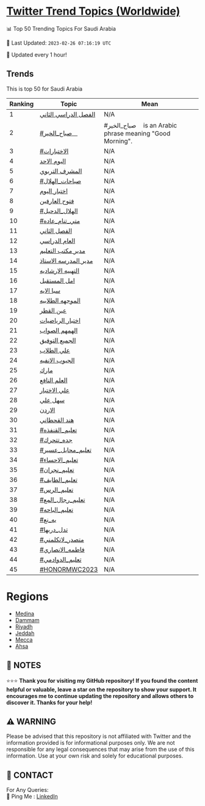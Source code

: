 [Twitter Trend Topics (Worldwide)](https://github.com/ErcinDedeoglu/Twitter-Trend-Topics)
==========


📊 Top 50 Trending Topics For Saudi Arabia

📆 Last Updated: `2023-02-26 07:16:19 UTC`

🔧 Updated every 1 hour!


## Trends

This is top 50 for Saudi Arabia

| Ranking | Topic | Mean |
| ------- | ------------ | ------------ |
| 1 | [الفصل الدراسي الثاني](http://twitter.com/search?q=%d8%a7%d9%84%d9%81%d8%b5%d9%84+%d8%a7%d9%84%d8%af%d8%b1%d8%a7%d8%b3%d9%8a+%d8%a7%d9%84%d8%ab%d8%a7%d9%86%d9%8a) | N/A |
| 2 | [#صباح_الخيرᅠ](http://twitter.com/search?q=%23%d8%b5%d8%a8%d8%a7%d8%ad_%d8%a7%d9%84%d8%ae%d9%8a%d8%b1%e1%85%a0) | #صباح_الخيرᅠ is an Arabic phrase meaning "Good Morning". |
| 3 | [#الاختبارات](http://twitter.com/search?q=%23%d8%a7%d9%84%d8%a7%d8%ae%d8%aa%d8%a8%d8%a7%d8%b1%d8%a7%d8%aa) | N/A |
| 4 | [اليوم الاحد](http://twitter.com/search?q=%d8%a7%d9%84%d9%8a%d9%88%d9%85+%d8%a7%d9%84%d8%a7%d8%ad%d8%af) | N/A |
| 5 | [المشرف التربوي](http://twitter.com/search?q=%d8%a7%d9%84%d9%85%d8%b4%d8%b1%d9%81+%d8%a7%d9%84%d8%aa%d8%b1%d8%a8%d9%88%d9%8a) | N/A |
| 6 | [#صباحات_الهلال](http://twitter.com/search?q=%23%d8%b5%d8%a8%d8%a7%d8%ad%d8%a7%d8%aa_%d8%a7%d9%84%d9%87%d9%84%d8%a7%d9%84) | N/A |
| 7 | [اختبار اليوم](http://twitter.com/search?q=%d8%a7%d8%ae%d8%aa%d8%a8%d8%a7%d8%b1+%d8%a7%d9%84%d9%8a%d9%88%d9%85) | N/A |
| 8 | [فتوح العارفين](http://twitter.com/search?q=%d9%81%d8%aa%d9%88%d8%ad+%d8%a7%d9%84%d8%b9%d8%a7%d8%b1%d9%81%d9%8a%d9%86) | N/A |
| 9 | [#الهلال_الدحيل](http://twitter.com/search?q=%23%d8%a7%d9%84%d9%87%d9%84%d8%a7%d9%84_%d8%a7%d9%84%d8%af%d8%ad%d9%8a%d9%84) | N/A |
| 10 | [#متي_تنام_عاده](http://twitter.com/search?q=%23%d9%85%d8%aa%d9%8a_%d8%aa%d9%86%d8%a7%d9%85_%d8%b9%d8%a7%d8%af%d9%87) | N/A |
| 11 | [الفصل الثاني](http://twitter.com/search?q=%d8%a7%d9%84%d9%81%d8%b5%d9%84+%d8%a7%d9%84%d8%ab%d8%a7%d9%86%d9%8a) | N/A |
| 12 | [العام الدراسي](http://twitter.com/search?q=%d8%a7%d9%84%d8%b9%d8%a7%d9%85+%d8%a7%d9%84%d8%af%d8%b1%d8%a7%d8%b3%d9%8a) | N/A |
| 13 | [مدير مكتب التعليم](http://twitter.com/search?q=%d9%85%d8%af%d9%8a%d8%b1+%d9%85%d9%83%d8%aa%d8%a8+%d8%a7%d9%84%d8%aa%d8%b9%d9%84%d9%8a%d9%85) | N/A |
| 14 | [مدير المدرسه الاستاذ](http://twitter.com/search?q=%d9%85%d8%af%d9%8a%d8%b1+%d8%a7%d9%84%d9%85%d8%af%d8%b1%d8%b3%d9%87+%d8%a7%d9%84%d8%a7%d8%b3%d8%aa%d8%a7%d8%b0) | N/A |
| 15 | [التهييه الارشاديه](http://twitter.com/search?q=%d8%a7%d9%84%d8%aa%d9%87%d9%8a%d9%8a%d9%87+%d8%a7%d9%84%d8%a7%d8%b1%d8%b4%d8%a7%d8%af%d9%8a%d9%87) | N/A |
| 16 | [امل المستقبل](http://twitter.com/search?q=%d8%a7%d9%85%d9%84+%d8%a7%d9%84%d9%85%d8%b3%d8%aa%d9%82%d8%a8%d9%84) | N/A |
| 17 | [سبا الايه](http://twitter.com/search?q=%d8%b3%d8%a8%d8%a7+%d8%a7%d9%84%d8%a7%d9%8a%d9%87) | N/A |
| 18 | [الموجهه الطلابيه](http://twitter.com/search?q=%d8%a7%d9%84%d9%85%d9%88%d8%ac%d9%87%d9%87+%d8%a7%d9%84%d8%b7%d9%84%d8%a7%d8%a8%d9%8a%d9%87) | N/A |
| 19 | [عين القطر](http://twitter.com/search?q=%d8%b9%d9%8a%d9%86+%d8%a7%d9%84%d9%82%d8%b7%d8%b1) | N/A |
| 20 | [اختبار الرياضيات](http://twitter.com/search?q=%d8%a7%d8%ae%d8%aa%d8%a8%d8%a7%d8%b1+%d8%a7%d9%84%d8%b1%d9%8a%d8%a7%d8%b6%d9%8a%d8%a7%d8%aa) | N/A |
| 21 | [الهمهم الصواب](http://twitter.com/search?q=%d8%a7%d9%84%d9%87%d9%85%d9%87%d9%85+%d8%a7%d9%84%d8%b5%d9%88%d8%a7%d8%a8) | N/A |
| 22 | [الجميع التوفيق](http://twitter.com/search?q=%d8%a7%d9%84%d8%ac%d9%85%d9%8a%d8%b9+%d8%a7%d9%84%d8%aa%d9%88%d9%81%d9%8a%d9%82) | N/A |
| 23 | [علي الطلاب](http://twitter.com/search?q=%d8%b9%d9%84%d9%8a+%d8%a7%d9%84%d8%b7%d9%84%d8%a7%d8%a8) | N/A |
| 24 | [الجيوب الانفيه](http://twitter.com/search?q=%d8%a7%d9%84%d8%ac%d9%8a%d9%88%d8%a8+%d8%a7%d9%84%d8%a7%d9%86%d9%81%d9%8a%d9%87) | N/A |
| 25 | [مارك](http://twitter.com/search?q=%d9%85%d8%a7%d8%b1%d9%83) | N/A |
| 26 | [العلم النافع](http://twitter.com/search?q=%d8%a7%d9%84%d8%b9%d9%84%d9%85+%d8%a7%d9%84%d9%86%d8%a7%d9%81%d8%b9) | N/A |
| 27 | [علي الاختبار](http://twitter.com/search?q=%d8%b9%d9%84%d9%8a+%d8%a7%d9%84%d8%a7%d8%ae%d8%aa%d8%a8%d8%a7%d8%b1) | N/A |
| 28 | [سهل علي](http://twitter.com/search?q=%d8%b3%d9%87%d9%84+%d8%b9%d9%84%d9%8a) | N/A |
| 29 | [الاردن](http://twitter.com/search?q=%d8%a7%d9%84%d8%a7%d8%b1%d8%af%d9%86) | N/A |
| 30 | [هند القحطاني](http://twitter.com/search?q=%d9%87%d9%86%d8%af+%d8%a7%d9%84%d9%82%d8%ad%d8%b7%d8%a7%d9%86%d9%8a) | N/A |
| 31 | [#تعليم_القنفذه](http://twitter.com/search?q=%23%d8%aa%d8%b9%d9%84%d9%8a%d9%85_%d8%a7%d9%84%d9%82%d9%86%d9%81%d8%b0%d9%87) | N/A |
| 32 | [#جده_تتحرك](http://twitter.com/search?q=%23%d8%ac%d8%af%d9%87_%d8%aa%d8%aa%d8%ad%d8%b1%d9%83) | N/A |
| 33 | [#تعليم_محايل_عسير](http://twitter.com/search?q=%23%d8%aa%d8%b9%d9%84%d9%8a%d9%85_%d9%85%d8%ad%d8%a7%d9%8a%d9%84_%d8%b9%d8%b3%d9%8a%d8%b1) | N/A |
| 34 | [#تعليم_الاحساء](http://twitter.com/search?q=%23%d8%aa%d8%b9%d9%84%d9%8a%d9%85_%d8%a7%d9%84%d8%a7%d8%ad%d8%b3%d8%a7%d8%a1) | N/A |
| 35 | [#تعليم_نجران](http://twitter.com/search?q=%23%d8%aa%d8%b9%d9%84%d9%8a%d9%85_%d9%86%d8%ac%d8%b1%d8%a7%d9%86) | N/A |
| 36 | [#تعليم_الطايف](http://twitter.com/search?q=%23%d8%aa%d8%b9%d9%84%d9%8a%d9%85_%d8%a7%d9%84%d8%b7%d8%a7%d9%8a%d9%81) | N/A |
| 37 | [#تعليم_الرس](http://twitter.com/search?q=%23%d8%aa%d8%b9%d9%84%d9%8a%d9%85_%d8%a7%d9%84%d8%b1%d8%b3) | N/A |
| 38 | [#تعليم_رجال_المع](http://twitter.com/search?q=%23%d8%aa%d8%b9%d9%84%d9%8a%d9%85_%d8%b1%d8%ac%d8%a7%d9%84_%d8%a7%d9%84%d9%85%d8%b9) | N/A |
| 39 | [#تعليم_الباحه](http://twitter.com/search?q=%23%d8%aa%d8%b9%d9%84%d9%8a%d9%85_%d8%a7%d9%84%d8%a8%d8%a7%d8%ad%d9%87) | N/A |
| 40 | [#يه_نع](http://twitter.com/search?q=%23%d9%8a%d9%87_%d9%86%d8%b9) | N/A |
| 41 | [#تدل_دربها](http://twitter.com/search?q=%23%d8%aa%d8%af%d9%84_%d8%af%d8%b1%d8%a8%d9%87%d8%a7) | N/A |
| 42 | [#متصدر_لاتكلمني](http://twitter.com/search?q=%23%d9%85%d8%aa%d8%b5%d8%af%d8%b1_%d9%84%d8%a7%d8%aa%d9%83%d9%84%d9%85%d9%86%d9%8a) | N/A |
| 43 | [#فاطمه_الانصاري](http://twitter.com/search?q=%23%d9%81%d8%a7%d8%b7%d9%85%d9%87_%d8%a7%d9%84%d8%a7%d9%86%d8%b5%d8%a7%d8%b1%d9%8a) | N/A |
| 44 | [#تعليم_الدوادمي](http://twitter.com/search?q=%23%d8%aa%d8%b9%d9%84%d9%8a%d9%85_%d8%a7%d9%84%d8%af%d9%88%d8%a7%d8%af%d9%85%d9%8a) | N/A |
| 45 | [#HONORMWC2023](http://twitter.com/search?q=%23HONORMWC2023) | N/A |



# Regions

* [Medina](</Saudi Arabia/Medina.md>)
* [Dammam](</Saudi Arabia/Dammam.md>)
* [Riyadh](</Saudi Arabia/Riyadh.md>)
* [Jeddah](</Saudi Arabia/Jeddah.md>)
* [Mecca](</Saudi Arabia/Mecca.md>)
* [Ahsa](</Saudi Arabia/Ahsa.md>)



## 📝 NOTES

⭐⭐⭐ **Thank you for visiting my GitHub repository! If you found the content helpful or valuable, leave a star on the repository to show your support. It encourages me to continue updating the repository and allows others to discover it. Thanks for your help!**


## ⚠️ WARNING

Please be advised that this repository is not affiliated with Twitter and the information provided is for informational purposes only. We are not responsible for any legal consequences that may arise from the use of this information. Use at your own risk and solely for educational purposes.


## 📨 CONTACT

 For Any Queries:  
            🏓 Ping Me : [LinkedIn](https://www.linkedin.com/in/ercindedeoglu/)
